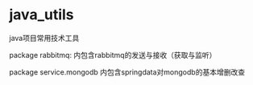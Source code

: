 # java_utils
java项目常用技术工具

package rabbitmq:
内包含rabbitmq的发送与接收（获取与监听）

package service.mongodb
内包含springdata对mongodb的基本增删改查

